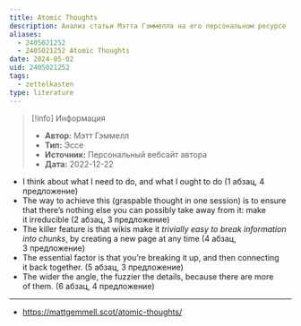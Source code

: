 ```yaml
---
title: Atomic Thoughts
description: Анализ статьи Мэтта Гэммелла на его персональном ресурсе
aliases:
  - 2405021252
  - 2405021252 Atomic Thoughts
date: 2024-05-02
uid: 2405021252
tags:
  - zettelkasten
type: literature
---
```


> [!info] Информация
> - **Автор:** Мэтт Гэммелл
> - **Тип:** Эссе
> - **Источник:** Персональный вебсайт автора
> - **Дата:** 2022-12-22

- I think about what I need to do, and what I ought to do (1 абзац, 4 предложение)
- The way to achieve this (graspable thought in one session) is to ensure that there’s nothing else you can possibly take away from it: make it irreducible (2 абзац, 3 предложение)
- The killer feature is that wikis make it _trivially easy to break information into chunks_, by creating a new page at any time (4 абзац, 3 предложение)
- The essential factor is that you’re breaking it up, and then connecting it back together. (5 абзац, 3 предложение)
- The wider the angle, the fuzzier the details, because there are more of them. (6 абзац, 4 предложение)

---

- https://mattgemmell.scot/atomic-thoughts/

